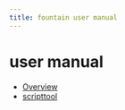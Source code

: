 ```yaml
---
title: fountain user manual
---
```


user manual
===========

- [Overview](index.md)
- [scripttool](scripttool.1.md)

